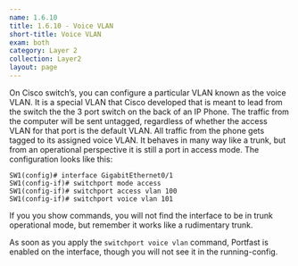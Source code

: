 ```yaml
---
name: 1.6.10
title: 1.6.10 - Voice VLAN
short-title: Voice VLAN
exam: both
category: Layer 2
collection: Layer2
layout: page
---
```

On Cisco switch’s, you can configure a particular VLAN known as the voice VLAN. It is a special VLAN that Cisco developed that is meant to lead from the switch the the 3 port switch on the back of an IP Phone. The traffic from the computer will be sent untagged, regardless of whether the access VLAN for that port is the default VLAN. All traffic from the phone gets tagged to its assigned voice VLAN. It behaves in many way like a trunk, but from an operational perspective it is still a port in access mode. The configuration looks like this:
```
SW1(config)# interface GigabitEthernet0/1
SW1(config-if)# switchport mode access
SW1(config-if)# switchport access vlan 100
SW1(config-if)# switchport voice vlan 101
```
If you you show commands, you will not find the interface to be in trunk operational mode, but remember it works like a rudimentary trunk.

As soon as you apply the `switchport voice vlan` command, Portfast is enabled on the interface, though you will not see it in the running-config.
